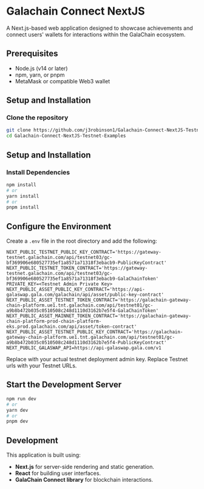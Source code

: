 # Galachain Connect NextJS

A Next.js-based web application designed to showcase achievements and connect users' wallets for interactions within the GalaChain ecosystem.

## Prerequisites

- Node.js (v14 or later)
- npm, yarn, or pnpm
- MetaMask or compatible Web3 wallet

## Setup and Installation

### Clone the repository

```bash
git clone https://github.com/j3robinson1/Galachain-Connect-NextJS-Testnet-Examples.git
cd Galachain-Connect-NextJS-Testnet-Examples
```

## Setup and Installation

### Install Dependencies

```bash
npm install
# or
yarn install
# or
pnpm install
```

## Configure the Environment
Create a `.env` file in the root directory and add the following:

```plaintext
NEXT_PUBLIC_TESTNET_PUBLIC_KEY_CONTRACT='https://gateway-testnet.galachain.com/api/testnet03/gc-bf369906e680527735ef1a8571a71318f3ebacb9-PublicKeyContract'
NEXT_PUBLIC_TESTNET_TOKEN_CONTRACT='https://gateway-testnet.galachain.com/api/testnet03/gc-bf369906e680527735ef1a8571a71318f3ebacb9-GalaChainToken'
PRIVATE_KEY=<Testnet Admin Private Key>
NEXT_PUBLIC_ASSET_PUBLIC_KEY_CONTRACT='https://api-galaswap.gala.com/galachain/api/asset/public-key-contract'
NEXT_PUBLIC_ASSET_TESTNET_TOKEN_CONTRACT='https://galachain-gateway-chain-platform.ue1.tnt.galachain.com/api/testnet01/gc-a9b8b472b035c0510508c248d1110d3162b7e5f4-GalaChainToken'
NEXT_PUBLIC_ASSET_MAINNET_TOKEN_CONTRACT='https://galachain-gateway-chain-platform-prod-chain-platform-eks.prod.galachain.com/api/asset/token-contract'
NEXT_PUBLIC_ASSET_TESTNET_PUBLIC_KEY_CONTRACT='https://galachain-gateway-chain-platform.ue1.tnt.galachain.com/api/testnet01/gc-a9b8b472b035c0510508c248d1110d3162b7e5f4-PublicKeyContract'
NEXT_PUBLIC_GALASWAP_API=https://api-galaswap.gala.com/v1
```
Replace <Testnet Admin Private Key> with your actual testnet deployment admin key.
Replace Testnet urls with your Testnet URLs.

## Start the Development Server

```bash
npm run dev
# or
yarn dev
# or
pnpm dev
```

## Development

This application is built using:

- **Next.js** for server-side rendering and static generation.
- **React** for building user interfaces.
- **GalaChain Connect library** for blockchain interactions.
